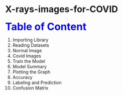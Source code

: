 # X-rays-images-for-COVID

<font size="+3" color="blue"><b>Table of Content</b></font>
1. Importing Library
2. Reading Datasets
3. Normal Image
4. Covid Images
5. Train the Model
6. Model Summary
6. Plotting the Graph
7. Accuracy
8. Labeling and Prediction
9. Confusion Matrix

